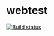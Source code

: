 # webtest
[![Build status](https://ci.appveyor.com/api/projects/status/9m258fk95hikcr1o?svg=true)](https://ci.appveyor.com/project/Faust3x3/webtest)
